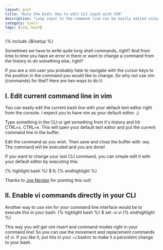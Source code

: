 ```yaml
---
layout: post
title: "Rule the bash: How to edit CLI input with VIM"
description: "Long input to the command line can be easily edited using vim."
category: tools 
tags: [vim, bash]
---
```

{% include JB/setup %}

Sometimes we have to write quite long shell commands, right? And from
time to time you have an error in there or want to change a command from
the history to do something else, right?

If you are a vim user you probably hate to navigate with the cursor keys
to the position in the command you would like to change. So why not use
vim (commands) for that? Here are two ways to do it:

## I. Edit current command line in vim

You can easily edit the current bash line with your default text editor
right from the console. I expect you to have vim as your default editor.
;)

Type something in the CLI or get something from
it's history and hit CTRL+x, CTRL+e. This will open your
default text editor and put the current command line in the buffer.

Edit the command as you wish. Then save and close the buffer with :wq. The
command will be executed and you are done!

If you want to change your last CLI command, you can simple edit it
with your default editor by executing this:

{% highlight bash %}
$ fc
{% endhighlight %}

Thanks to [Joe
Nerdan](https://plus.google.com/u/0/116774631632663162388) for pointing
this out!

## II. Enable vi commands directly in your CLI

Another way to use vim for your command line interface would be to
execute this in your bash:
{% highlight bash %}
$ set -o vi
{% endhighlight %}

This way you will get vim insert and command modes right in your command
line! So you can use the movement and replacement commands of vi. If you
like it, put this in your ~/.bashrc to make it a persistent change to your
bash.

